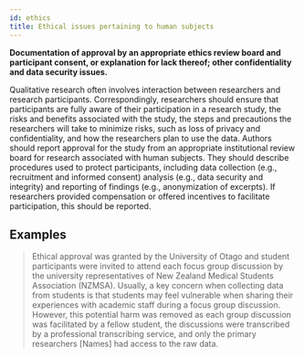 ```yaml
---
id: ethics
title: Ethical issues pertaining to human subjects
---
```

**Documentation of approval by an appropriate ethics review board and participant consent, or explanation for lack thereof; other confidentiality and data security issues.**

Qualitative research often involves interaction between researchers and research participants. Correspondingly, researchers should ensure that participants are fully aware of their participation in a research study, the risks and benefits associated with the study, the steps and precautions the researchers will take to minimize risks, such as loss of privacy and confidentiality, and how the researchers plan to use the data. Authors should report approval for the study from an appropriate institutional review board for research associated with human subjects. They should describe procedures used to protect participants, including data collection (e.g., recruitment and informed consent) analysis (e.g., data security and integrity) and reporting of findings (e.g., anonymization of excerpts). If researchers provided compensation or offered incentives to facilitate participation, this should be reported.

## Examples

> Ethical approval was granted by the University of Otago and student participants were invited to attend each focus group discussion by the university representatives of New Zealand Medical Students Association (NZMSA). Usually, a key concern when collecting data from students is that students may feel vulnerable when sharing their experiences with academic staff during a focus group discussion. However, this potential harm was removed as each group discussion was facilitated by a fellow student, the discussions were transcribed by a professional transcribing service, and only the primary researchers [Names] had access to the raw data.
